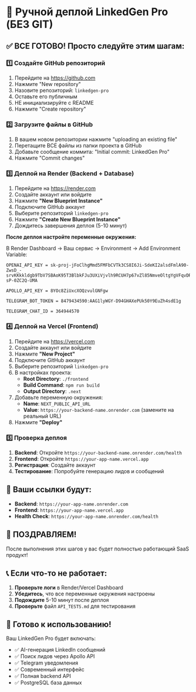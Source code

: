 # 🚀 Ручной деплой LinkedGen Pro (БЕЗ GIT)

## ✅ ВСЕ ГОТОВО! Просто следуйте этим шагам:

### 1️⃣ Создайте GitHub репозиторий

1. Перейдите на https://github.com
2. Нажмите "New repository"
3. Назовите репозиторий: `linkedgen-pro`
4. Оставьте его публичным
5. НЕ инициализируйте с README
6. Нажмите "Create repository"

### 2️⃣ Загрузите файлы в GitHub

1. В вашем новом репозитории нажмите "uploading an existing file"
2. Перетащите ВСЕ файлы из папки проекта в GitHub
3. Добавьте сообщение коммита: "Initial commit: LinkedGen Pro"
4. Нажмите "Commit changes"

### 3️⃣ Деплой на Render (Backend + Database)

1. Перейдите на https://render.com
2. Создайте аккаунт или войдите
3. Нажмите **"New Blueprint Instance"**
4. Подключите GitHub аккаунт
5. Выберите репозиторий `linkedgen-pro`
6. Нажмите **"Create New Blueprint Instance"**
7. Дождитесь завершения деплоя (5-10 минут)

**После деплоя настройте переменные окружения:**

В Render Dashboard → Ваш сервис → Environment → Add Environment Variable:

```
OPENAI_API_KEY = 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

APOLLO_API_KEY = 8YOc8ZiUxcXOQzvulGNFgw

TELEGRAM_BOT_TOKEN = 8479434590:AAG1lyWGY-D94GHAXePUk50Y9EuZh4sdE1g

TELEGRAM_CHAT_ID = 364944570
```

### 4️⃣ Деплой на Vercel (Frontend)

1. Перейдите на https://vercel.com
2. Создайте аккаунт или войдите
3. Нажмите **"New Project"**
4. Подключите GitHub аккаунт
5. Выберите репозиторий `linkedgen-pro`
6. В настройках проекта:
   - **Root Directory**: `./frontend`
   - **Build Command**: `npm run build`
   - **Output Directory**: `.next`
7. Добавьте переменную окружения:
   - **Name**: `NEXT_PUBLIC_API_URL`
   - **Value**: `https://your-backend-name.onrender.com` (замените на реальный URL)
8. Нажмите **"Deploy"**

### 5️⃣ Проверка деплоя

1. **Backend**: Откройте `https://your-backend-name.onrender.com/health`
2. **Frontend**: Откройте `https://your-app-name.vercel.app`
3. **Регистрация**: Создайте аккаунт
4. **Тестирование**: Попробуйте генерацию лидов и сообщений

## 🔗 Ваши ссылки будут:

- **Backend**: `https://your-app-name.onrender.com`
- **Frontend**: `https://your-app-name.vercel.app`
- **Health Check**: `https://your-app-name.onrender.com/health`

## 🎉 ПОЗДРАВЛЯЕМ!

После выполнения этих шагов у вас будет полностью работающий SaaS продукт!

## 📞 Если что-то не работает:

1. **Проверьте логи** в Render/Vercel Dashboard
2. **Убедитесь**, что все переменные окружения настроены
3. **Подождите** 5-10 минут после деплоя
4. **Проверьте** файл `API_TESTS.md` для тестирования

## 🚀 Готово к использованию!

Ваш LinkedGen Pro будет включать:
- ✅ AI-генерация LinkedIn сообщений
- ✅ Поиск лидов через Apollo API
- ✅ Telegram уведомления
- ✅ Современный интерфейс
- ✅ Полная backend API
- ✅ PostgreSQL база данных 